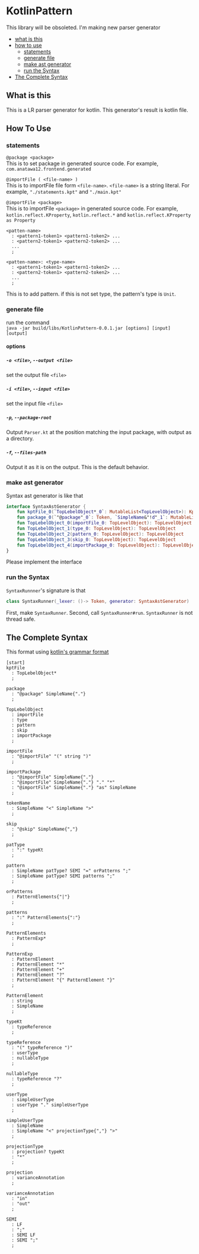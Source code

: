 # KotlinPattern

This library will be obsoleted. I'm making new parser generator

* [what is this](#What-is-this)
* [how to use](#How-To-Use)
  * [statements](statements)
  * [generate file](#generate-file)
  * [make ast generator](#make-ast-generator)
  * [run the Syntax](#run-the-Syntax)
* [The Complete Syntax](#The-Complete-Syntax)

## What is this
This is a LR parser generator for kotlin.
This generator's result is kotlin file.

## How To Use
### statements
`@package <package>`<br/>
This is to set package in generated source code.
For example, `com.anatawa12.frontend.generated`

`@importFile ( <file-name> )` <br/>
This is to importFile file form `<file-name>`.
`<file-name>` is a string literal. 
For example, `"./statements.kpt"` and `"./main.kpt"`

`@importFile <package>` <br/>
This is to importFile `<package>` in generated source code.
For example, `kotlin.reflect.KProperty`, `kotlin.reflect.*` and  `kotlin.reflect.KProperty as Property`

```
<patten-name>
  : <pattern1-token1> <pattern1-token2> ...
  : <pattern2-token1> <pattern2-token2> ...
  ...
  ;
```
```
<patten-name>: <type-name>
  : <pattern1-token1> <pattern1-token2> ...
  : <pattern2-token1> <pattern2-token2> ...
  ...
  ;
```
This is to add pattern.
if this is not set type, the pattern's type is `Unit`.

### generate file
run the command <br />
`java -jar build/libs/KotlinPattern-0.0.1.jar [options] [input] [output]`
#### options
##### `-o <file>`, `--output <file>`
set the output file `<file>`
##### `-i <file>`, `--input <file>`
set the input file `<file>`
##### `-p`, `--package-root`
Output `Parser.kt` at the position matching the input package, with output as a directory.
##### `-f`, `--files-path`
Output it as it is on the output. This is the default behavior.

### make ast generator
Syntax ast generator is like that
```kotlin
interface SyntaxAstGenerator {
	fun kptFile_0(`TopLebelObject*_0`: MutableList<TopLevelObject>): Kpt
	fun package_0(`"@package"_0`: Token, `SimpleName&"!d"_1`: MutableList<Token>): Package
	fun TopLebelObject_0(importFile_0: TopLevelObject): TopLevelObject
	fun TopLebelObject_1(type_0: TopLevelObject): TopLevelObject
	fun TopLebelObject_2(pattern_0: TopLevelObject): TopLevelObject
	fun TopLebelObject_3(skip_0: TopLevelObject): TopLevelObject
	fun TopLebelObject_4(importPackage_0: TopLevelObject): TopLevelObject
}
```
Please implement the interface

### run the Syntax
`SyntaxRunnner`'s signature is that
```kotlin
class SyntaxRunner(_lexer: ()-> Token, generator: SyntaxAstGenerator)
```
First, make `SyntaxRunner`.
Second, call `SyntaxRunner#run`.
`SyntaxRunner` is not thread safe.

## The Complete Syntax 
This format using [kotlin's grammar format](https://kotlinlang.org/docs/reference/grammar.html)
```
[start]
kptFile
  : TopLebelObject*
  ;

package
  : "@package" SimpleName{"."}
  ;

TopLebelObject
  : importFile
  : type
  : pattern
  : skip
  : importPackage
  ;

importFile
  : "@importFile" "(" string ")"
  ;

importPackage
  : "@importFile" SimpleName{"."}
  : "@importFile" SimpleName{"."} "." "*"
  : "@importFile" SimpleName{"."} "as" SimpleName
  ;

tokenName
  : SimpleName "<" SimpleName ">"
  ;

skip
  : "@skip" SimpleName{","}
  ;

patType
  : ":" typeKt
  ;

pattern
  : SimpleName patType? SEMI "=" orPatterns ";"
  : SimpleName patType? SEMI patterns ";"
  ;

orPatterns
  : PatternElements{"|"}
  ;

patterns
  : ":" PatternElements{":"}
  ;

PatternElements
  : PatternExp*
  ;

PatternExp
  : PatternElement
  : PatternElement "*"
  : PatternElement "+"
  : PatternElement "?"
  : PatternElement "{" PatternElement "}"
  ;

PatternElement
  : string
  : SimpleName
  ;

typeKt
  : typeReference
  ;

typeReference
  : "(" typeReference ")"
  : userType
  : nullableType
  ;

nullableType
  : typeReference "?"
  ;

userType
  : simpleUserType
  : userType "." simpleUserType
  ;

simpleUserType
  : SimpleName
  : SimpleName "<" projectionType{","} ">"
  ;

projectionType
  : projection? typeKt
  : "*"
  ;

projection
  : varianceAnnotation
  ;

varianceAnnotation
  : "in"
  : "out"
  ;

SEMI
  : LF
  : ";"
  : SEMI LF
  : SEMI ";"
  ;
```
